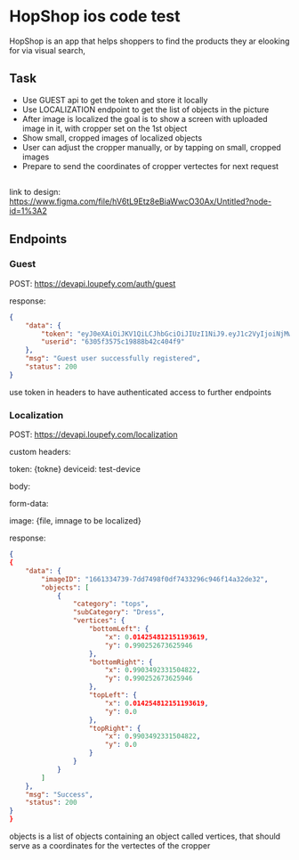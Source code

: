 # HopShop ios code test

HopShop is an app that helps shoppers to find the products they ar elooking for via visual search,

## Task

- Use GUEST api to get the token and store it locally
- Use LOCALIZATION endpoint to get the list of objects in the picture
- After image is localized the goal is to show a screen with uploaded image in it, with cropper set on the 1st object
- Show small, cropped images of localized objects
- User can adjust the cropper manually, or by tapping on small, cropped images
- Prepare to send the coordinates of cropper vertectes for next request

##

link to design: https://www.figma.com/file/hV6tL9Etz8eBiaWwcO30Ax/Untitled?node-id=1%3A2

## Endpoints

### Guest

POST: https://devapi.loupefy.com/auth/guest

response:
```json
{
    "data": {
        "token": "eyJ0eXAiOiJKV1QiLCJhbGciOiJIUzI1NiJ9.eyJ1c2VyIjoiNjMwNWYzNTc1YzE5ODg4YjQyYzQwNGY5IiwiaWF0IjoxNjYxMzM0MzU5fQ.wfZUAqpPMhbuep_9ob50T1tKYRTLA96l2-Ix6g22RG4Q",
        "userid": "6305f3575c19888b42c404f9"
    },
    "msg": "Guest user successfully registered",
    "status": 200
}
```
use token in headers to have authenticated access to further endpoints

### Localization
POST: https://devapi.loupefy.com/localization

custom headers:

token: {tokne}
deviceid: test-device

body: 

form-data:

image: {file, imnage to be localized}

response:
```json
{
{
    "data": {
        "imageID": "1661334739-7dd7498f0df7433296c946f14a32de32",
        "objects": [
            {
                "category": "tops",
                "subCategory": "Dress",
                "vertices": {
                    "bottomLeft": {
                        "x": 0.014254812151193619,
                        "y": 0.990252673625946
                    },
                    "bottomRight": {
                        "x": 0.9903492331504822,
                        "y": 0.990252673625946
                    },
                    "topLeft": {
                        "x": 0.014254812151193619,
                        "y": 0.0
                    },
                    "topRight": {
                        "x": 0.9903492331504822,
                        "y": 0.0
                    }
                }
            }
        ]
    },
    "msg": "Success",
    "status": 200
}
}
```

objects is a list of objects containing an object called vertices, that should serve as a coordinates for the vertectes of the cropper
